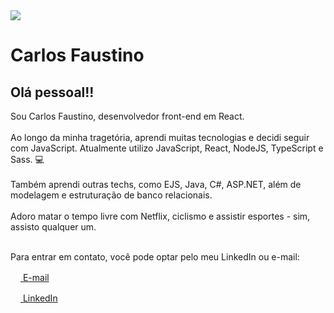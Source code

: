 
<img src="https://avatars3.githubusercontent.com/u/52840669?s=460&u=b3c575a859413727fd2955e65003b429fe90edab&v=4" width="auto" />

# Carlos Faustino

## Olá pessoal!!

Sou Carlos Faustino, desenvolvedor front-end em React.  <br><br>
Ao longo da minha tragetória, aprendi muitas tecnologias e decidi seguir com JavaScript. Atualmente utilizo JavaScript, React, NodeJS, TypeScript e Sass. :computer:<br><br>
Também aprendi outras techs, como EJS, Java, C#, ASP.NET, além de modelagem e estruturação de banco relacionais.<br><br>
Adoro matar o tempo livre com Netflix, ciclismo e assistir esportes - sim, assisto qualquer um.<br><br>

Para entrar em contato, você pode optar pelo meu LinkedIn ou e-mail:

<p>
  <a href="mailto:chfcchfc96@gmail.com" target="_blank">
    <img src="https://image.flaticon.com/icons/svg/732/732200.svg" width="16" /> E-mail 
  </a>
</p>
<p>
  <a href="https://www.linkedin.com/in/carlos-faustino-992868115/" target="_blank">
    <img src="https://image.flaticon.com/icons/svg/1384/1384062.svg" width="16" /> LinkedIn
  </a>
</p>
